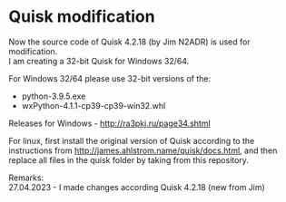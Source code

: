 # Quisk modification
Now the source code of Quisk 4.2.18 (by Jim N2ADR) is used for modification.  
I am creating a 32-bit Quisk for Windows 32/64.

For Windows 32/64 please use 32-bit versions of the:
- python-3.9.5.exe
- wxPython-4.1.1-cp39-cp39-win32.whl

Releases for Windows - http://ra3pkj.ru/page34.shtml

For linux, first install the original version of Quisk according to the instructions from http://james.ahlstrom.name/quisk/docs.html, and then replace all files in the quisk folder by taking from this repository.

Remarks:   
27.04.2023 - I made changes according Quisk 4.2.18 (new from Jim)
